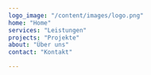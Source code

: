 ```yaml
---
logo_image: "/content/images/logo.png"
home: "Home"
services: "Leistungen"
projects: "Projekte"
about: "Über uns"
contact: "Kontakt"

---
```

  